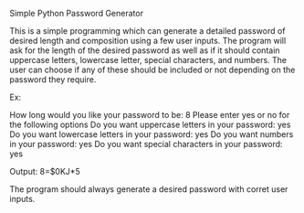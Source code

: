 Simple Python Password Generator

This is a simple programming which can generate a detailed password of desired length and composition using a few user inputs.
The program will ask for the length of the desired password as well as if it should contain uppercase letters, lowercase letter, 
special characters, and numbers. The user can choose if any of these should be included or not depending on the password they require. 

Ex:

How long would you like your password to be: 8
Please enter yes or no for the following options
Do you want uppercase letters in your password: yes
Do you want lowercase letters in your password: yes
Do you want numbers in your password: yes
Do you want special characters in your password: yes

Output: 
8=$0KJ*5

The program should always generate a desired password with corret user inputs. 
